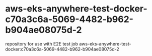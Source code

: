 # aws-eks-anywhere-test-docker-c70a3c6a-5069-4482-b962-b904ae08075d-2
repository for use with E2E test job aws-eks-anywhere-test-docker:c70a3c6a-5069-4482-b962-b904ae08075d-2
